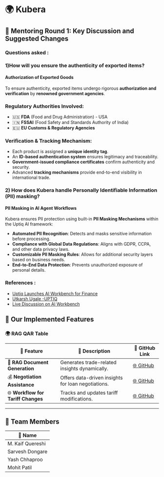 # 🌍 Kubera

## 📌 Mentoring Round 1: Key Discussion and Suggested Changes

### Questions asked :

### 1)How will you ensure the authenticity of exported items?



#### **Authorization of Exported Goods**
To ensure authenticity, exported items undergo rigorous **authorization and verification** by **renowned government agencies**.

### Regulatory Authorities Involved:
- 🇺🇸 **FDA** (Food and Drug Administration) - USA  
- 🇮🇳 **FSSAI** (Food Safety and Standards Authority of India)  
- 🇪🇺 **EU Customs & Regulatory Agencies**  

### Verification & Tracking Mechanism:
- Each product is assigned a **unique identity tag**.
- An **ID-based authentication system** ensures legitimacy and traceability.
- **Government-issued compliance certificates** confirm authenticity and security.
- Advanced **tracking mechanisms** provide end-to-end visibility in international trade.

### 2) How does Kubera handle Personally Identifiable Information (PII) masking?

#### **PII Masking in AI Agent Workflows**  
Kubera ensures PII protection using built-in **PII Masking Mechanisms** within the Uptiq AI framework:

- **Automated PII Recognition**: Detects and masks sensitive information before processing.  
- **Compliance with Global Data Regulations**: Aligns with GDPR, CCPA, and other data privacy laws.  
- **Customizable PII Masking Rules**: Allows for additional security layers based on business needs.  
- **End-to-End Data Protection**: Prevents unauthorized exposure of personal details.  

### References : 

- [Uptiq Launches AI Workbench for Finance](https://www.uptiq.ai/blogs/uptiq-launches-ai-workbench-for-finance)  
- [Utkarsh Ugale -UPTIQ ](https://www.youtube.com/@UtkarshUgale)  
- [Live Discussion on AI Workbench](https://www.youtube.com/live/9jz7aSprGSQ)

## 🌟 Our Implemented Features

### 🌍 **RAG QAR Table**

| 🔹 **Feature**                  | 📝 **Description**                                 | 🔗 **GitHub Link** |
|----------------------------------|--------------------------------------------------|------------------|
| 📝 **RAG Document Generation**   | Generates trade-related insights dynamically.    | [🌐 GitHub](https://github.com/CMPN-CODECELL/Syrus2025_Cross-BorderTrade-InternationalFinance_Hashcode/tree/main/Agents/QnA%20Agent) |
| 💰 **Negotiation Assistance**    | Offers data-driven insights for loan negotiations.  | [🌐 GitHub](#) |
| 🌐 **Workflow for Tariff Changes** | Tracks and updates tariff modifications.        | [🌐 GitHub](#) |

---

## 👥 Team Members

| 👤 **Name**              |
|-------------------------|
| M. Kaif Quereshi       |
| Sarvesh Dongare        |
| Yash Chhaproo          |
| Mohit Patil            |